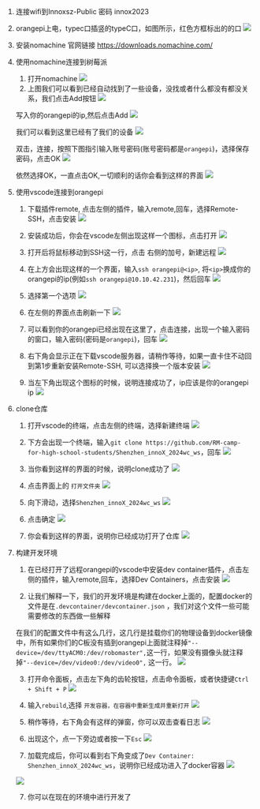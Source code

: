1. 连接wifi到Innoxsz-Public 密码 innox2023


2. orangepi上电，typec口插竖的typeC口，如图所示，红色方框标出的的口
![](https://cdn.studyinglover.com/pic/2024/01/b5003c2040f429e61e88f70b684ce4ba.jpg)


3. 安装nomachine
    官网链接 https://downloads.nomachine.com/

4. 使用nomachine连接到树莓派
    1. 打开nomachine
    ![](https://cdn.studyinglover.com/pic/2024/01/46a63892036423f784c9df8187e8ce05.png)
    2. 上图我们可以看到已经自动找到了一些设备，没找或者什么都没有都没关系，我们点击Add按钮
    ![](https://cdn.studyinglover.com/pic/2024/01/c6a0599a65f55d9c6a20ddf172b02dae.png)
     
     写入你的orangepi的ip,然后点击Add
     ![](https://cdn.studyinglover.com/pic/2024/01/4a3ccbdecc28bec4288edc6b1a82ab45.png)

     我们可以看到这里已经有了我们的设备
     ![](https://cdn.studyinglover.com/pic/2024/01/509b11ff3b964f3bfc9707d67319f2e6.png)

     双击，连接，按照下图指引输入账号密码(账号密码都是`orangepi`)，选择保存密码，点击OK
     ![](https://cdn.studyinglover.com/pic/2024/01/0915c3de27d200a905436d861f026cc0.png)

     依然选择OK，一直点击OK,一切顺利的话你会看到这样的界面
     ![](https://cdn.studyinglover.com/pic/2024/01/c6d15f1c538d1e30657dee0a97c380e2.png)

5. 使用vscode连接到orangepi
    1. 下载插件remote, 点击左侧的插件，输入remote,回车，选择Remote-SSH，点击安装
    ![](https://cdn.studyinglover.com/pic/2024/01/10902aae9bea5233fa541fae417c4f27.png)
    2. 安装成功后，你会在vscode左侧出现这样一个图标，点击打开
    ![](https://cdn.studyinglover.com/pic/2024/01/3ca3f3c97b99e006e9438b75482fb0cb.png)
    3. 打开后将鼠标移动到SSH这一行，点击 右侧的加号，新建远程
    ![](https://cdn.studyinglover.com/pic/2024/01/14995afd2a1c00f718ae3ea64c8f48db.png)

    4. 在上方会出现这样的一个界面，输入`ssh orangepi@<ip>`, 将`<ip>`换成你的orangepi的ip(例如`ssh orangepi@10.10.42.231`)，然后回车
    ![](https://cdn.studyinglover.com/pic/2024/01/91f2ae53b85a320e670f2d7bc9fc51fb.png)

    5. 选择第一个选项
    ![](https://cdn.studyinglover.com/pic/2024/01/5f21bde7d8ad405d086a5adeba869bf5.png)

    6. 在左侧的界面点击刷新一下
    ![](https://cdn.studyinglover.com/pic/2024/01/25c92413b2006ab15117fe571eb7fce3.png)

    7. 可以看到你的orangepi已经出现在这里了，点击连接，出现一个输入密码的窗口，输入密码(密码是`orangepi`)，回车
    ![](https://cdn.studyinglover.com/pic/2024/01/8cd83f97fcceb352539f51905c30bea7.png)

    8. 右下角会显示正在下载vscode服务器，请稍作等待，如果一直卡住不动回到第1步重新安装Remote-SSH, 可以选择换一个版本安装
    ![](https://cdn.studyinglover.com/pic/2024/01/e46a58f7f212b4415a23a3cdd73f2c51.png)

    9. 当左下角出现这个图标的时候，说明连接成功了，ip应该是你的orangepi ip
    ![](https://cdn.studyinglover.com/pic/2024/01/9e633f00f6ca7491bf81c706ffb74903.png)

6. clone仓库
    1. 打开vscode的终端，点击左侧的终端，选择新建终端
    ![](https://cdn.studyinglover.com/pic/2024/01/34004fb10a6a36f4fed7fdbca31c9d81.png)
    2. 下方会出现一个终端，输入`git clone https://github.com/RM-camp-for-high-school-students/Shenzhen_innoX_2024wc_ws`，回车
    ![](https://cdn.studyinglover.com/pic/2024/01/f5eb2786d47242e52066f963c9f9fc1e.png)
    3. 当你看到这样的界面的时候，说明clone成功了
    ![](https://cdn.studyinglover.com/pic/2024/01/1f7ae5e58a27da91453d09acf408ff8b.png)

    4. 点击界面上的 `打开文件夹` 
    ![](https://cdn.studyinglover.com/pic/2024/01/32ab72b3e2c33816cd926ba43fb16b0a.png)

    5. 向下滑动，选择`Shenzhen_innoX_2024wc_ws`
    ![](https://cdn.studyinglover.com/pic/2024/01/84aca26b6425e20ab02647f9caa9e316.png)

    6. 点击确定
    ![](https://cdn.studyinglover.com/pic/2024/01/144a86a4d01ac5b700a2ad436276fcf7.png)
    
    7. 你会看到这样的界面，说明你已经成功打开了仓库
    ![](https://cdn.studyinglover.com/pic/2024/01/148273130a7a724b9a4fb9bffa4f1fab.png)

7. 构建开发环境
    1. 在已经打开了远程orangepi的vscode中安装dev container插件，点击左侧的插件，输入remote,回车，选择Dev Containers，点击安装
    ![](https://cdn.studyinglover.com/pic/2024/01/200580da548fc6c52b8b4bfdddf66871.png)

    2. 让我们解释一下，我们的开发环境是构建在docker上面的，配置docker的文件是在`.devcontainer/devcontainer.json` ，我们对这个文件一些可能需要修改的东西做一些解释

    在我们的配置文件中有这么几行，这几行是挂载你们的物理设备到docker镜像中，所有如果你们的C板没有插到orangepi上面就注释掉`"--device=/dev/ttyACM0:/dev/robomaster",`这一行，如果没有摄像头就注释掉`"--device=/dev/video0:/dev/video0",` 这一行。
    ![](https://cdn.studyinglover.com/pic/2024/01/f8e9ffb381ce1d214db2f8860c379b1e.png)

    3. 打开命令面板，点击左下角的齿轮按钮，点击命令面板，或者快捷键`Ctrl + Shift + P`
    ![](https://cdn.studyinglover.com/pic/2024/01/2a72c56684009dd24b658653bf37b225.png)

    4. 输入`rebuild`,选择 `开发容器，在容器中重新生成并重新打开`
    ![](https://cdn.studyinglover.com/pic/2024/01/585076c52978d88c9d2f1e59ae7e4187.png)

    5. 稍作等待，右下角会有这样的弹窗，你可以双击查看日志
    ![](https://cdn.studyinglover.com/pic/2024/01/89a749ed8bde291d86bc90231c8923b5.png)

    6. 出现这个，点一下旁边或者按一下`Esc`
    ![](https://cdn.studyinglover.com/pic/2024/01/4fd9c75e50c5484988c127ccb46a7b95.png)

    6. 加载完成后，你可以看到右下角变成了`Dev Container: Shenzhen_innoX_2024wc_ws`，说明你已经成功进入了docker容器
    ![](https://cdn.studyinglover.com/pic/2024/01/739953a8ff6ba4db25b29ac6f27b759e.png)

    ![](https://cdn.studyinglover.com/pic/2024/01/8cdca9185860a6784547b8d54d8e839d.png)

    7. 你可以在现在的环境中进行开发了